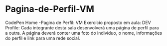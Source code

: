 # Pagina-de-Perfil-VM
CodePen Home -Pagina de Perfil: VM
Exercício proposto em aula:
DEV Profile:
Cada integrante desta sala desenvolverá uma página de perfil para a outra. 
A página deverá conter uma foto do indivíduo, o nome, informações do perfil e link para uma rede social.
